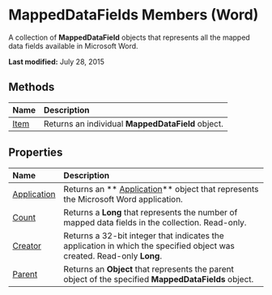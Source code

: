 
# MappedDataFields Members (Word)
A collection of  **MappedDataField** objects that represents all the mapped data fields available in Microsoft Word.

 **Last modified:** July 28, 2015


## Methods



|**Name**|**Description**|
|:-----|:-----|
| [Item](65af7865-37bb-c3bc-5381-9cc7a56e3901.md)|Returns an individual  **MappedDataField** object.|

## Properties



|**Name**|**Description**|
|:-----|:-----|
| [Application](7132a8ee-f3c6-d216-22c5-13921b73c43a.md)|Returns an  ** [Application](d1cf6f8f-4e88-bf01-93b4-90a83f79cb44.md)** object that represents the Microsoft Word application.|
| [Count](0009fa45-2d3f-7571-fa62-eef9f0631ffd.md)|Returns a  **Long** that represents the number of mapped data fields in the collection. Read-only.|
| [Creator](1948ecf8-a42d-7a1b-16d2-808caa53dd9a.md)|Returns a 32-bit integer that indicates the application in which the specified object was created. Read-only  **Long**.|
| [Parent](5f57a933-6654-e7d0-b3dd-14de05d449cc.md)|Returns an  **Object** that represents the parent object of the specified **MappedDataFields** object.|
